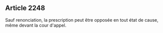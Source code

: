 Article 2248
----
Sauf renonciation, la prescription peut être opposée en tout état de cause, même
devant la cour d'appel.

